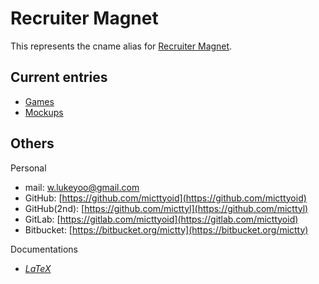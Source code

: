 # Recruiter Magnet

This represents the cname alias for [Recruiter Magnet](https://recruiter-magnet.lukeyoo.fyi).

## Current entries

- [Games](https://recruiter-magnet.lukeyoo.fyi/games)
- [Mockups](https://recruiter-magnet.lukeyoo.fyi/mockups)

## Others

Personal

- mail: [w.lukeyoo@gmail.com](mailto:w.lukeyoo@gmail.com)
- GitHub: [https://github.com/micttyoid](https://github.com/micttyoid)
- GitHub(2nd): [https://github.com/micttyl](https://github.com/micttyl)
- GitLab: [https://gitlab.com/micttyoid](https://gitlab.com/micttyoid)
- Bitbucket: [https://bitbucket.org/mictty](https://bitbucket.org/mictty)

Documentations

- [_LaTeX_](static/docs/clsguide_2024.pdf)
